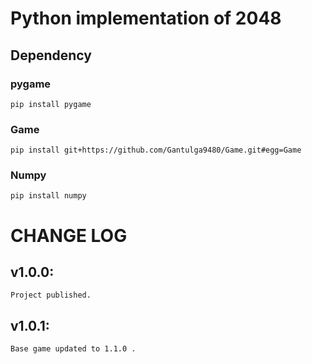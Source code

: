 # Python implementation of 2048

## Dependency
### pygame
    pip install pygame
### Game
    pip install git+https://github.com/Gantulga9480/Game.git#egg=Game
### Numpy
    pip install numpy

# CHANGE LOG
## v1.0.0:
    Project published.

## v1.0.1:
    Base game updated to 1.1.0 .
